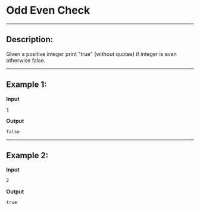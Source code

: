 # Odd Even Check

---
## Description:
Given a positive integer print "true" (without quotes) if integer is even otherwise false.

---
## Example 1:
**Input**
```
1
```
**Output**
```
false
```

---
 
## Example 2:
**Input**
```
2
```
**Output**
```
true
```
